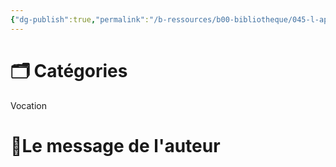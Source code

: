 ```yaml
---
{"dg-publish":true,"permalink":"/b-ressources/b00-bibliotheque/045-l-appel-de-dieu-christian-robichaud/","title":"L'appel de Dieu","tags":["📓Book"],"noteIcon":""}
---
```



# 🗂 Catégories 
Vocation

# 📍Le message de l'auteur